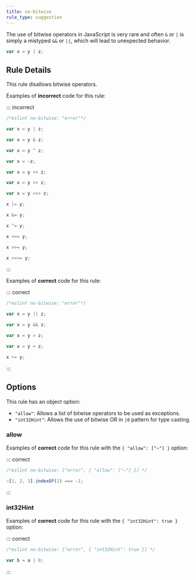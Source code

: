```yaml
---
title: no-bitwise
rule_type: suggestion
---
```


The use of bitwise operators in JavaScript is very rare and often `&` or `|` is simply a mistyped `&&` or `||`, which will lead to unexpected behavior.

```js
var x = y | z;
```

## Rule Details

This rule disallows bitwise operators.

Examples of **incorrect** code for this rule:

::: incorrect

```js
/*eslint no-bitwise: "error"*/

var x = y | z;

var x = y & z;

var x = y ^ z;

var x = ~z;

var x = y << z;

var x = y >> z;

var x = y >>> z;

x |= y;

x &= y;

x ^= y;

x <<= y;

x >>= y;

x >>>= y;
```

:::

Examples of **correct** code for this rule:

::: correct

```js
/*eslint no-bitwise: "error"*/

var x = y || z;

var x = y && z;

var x = y > z;

var x = y < z;

x += y;
```

:::

## Options

This rule has an object option:

- `"allow"`: Allows a list of bitwise operators to be used as exceptions.
- `"int32Hint"`: Allows the use of bitwise OR in `|0` pattern for type casting.

### allow

Examples of **correct** code for this rule with the `{ "allow": ["~"] }` option:

::: correct

```js
/*eslint no-bitwise: ["error", { "allow": ["~"] }] */

~[1, 2, 3].indexOf(1) === -1;
```

:::

### int32Hint

Examples of **correct** code for this rule with the `{ "int32Hint": true }` option:

::: correct

```js
/*eslint no-bitwise: ["error", { "int32Hint": true }] */

var b = a | 0;
```

:::
